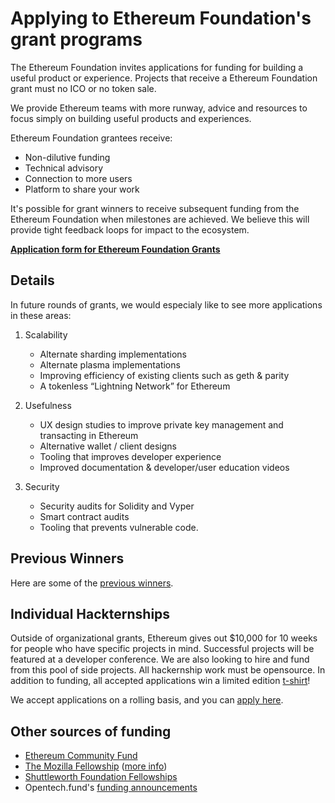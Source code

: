 # Applying to Ethereum Foundation's grant programs

The Ethereum Foundation invites applications for funding for building a useful product or experience.  Projects that receive a Ethereum Foundation grant must no ICO or no token sale.

We provide Ethereum teams with more runway, advice and resources to focus simply on building useful products and experiences.


Ethereum Foundation grantees receive:
* Non-dilutive funding
* Technical advisory
* Connection to more users
* Platform to share your work


It's possible for grant winners to receive subsequent funding from the Ethereum Foundation when milestones are achieved. We believe this will provide tight feedback loops for impact to the ecosystem.


**[Application form for Ethereum Foundation Grants](https://docs.google.com/forms/d/1_Fi0UmsdYefkRmWZg12QJOQgQoEajAJPvJw1tRI9N0c/viewform?edit_requested=true)**


## Details

In future rounds of grants, we would especialy like to see more applications in these areas:

1. Scalability
   * Alternate sharding implementations
   * Alternate plasma implementations
   * Improving efficiency of existing clients such as geth & parity
   * A tokenless “Lightning Network” for Ethereum

2. Usefulness
   * UX design studies to improve private key management and transacting in Ethereum
   * Alternative wallet / client designs
   * Tooling that improves developer experience
   * Improved documentation & developer/user education videos

3. Security
   * Security audits for Solidity and Vyper
   * Smart contract audits
   * Tooling that prevents vulnerable code.

## Previous Winners

Here are some of the [previous winners](https://blog.ethereum.org/2018/03/07/announcing-beneficiaries-ethereum-foundation-grants/).


## Individual Hackternships

Outside of organizational grants, Ethereum gives out $10,000 for 10 weeks for people who have specific projects in mind.   Successful projects will be featured at a developer conference.  We are also looking to hire and fund from this pool of side projects.  All hackernship work must be opensource.
In addition to funding, all accepted applications win a limited edition [t-shirt](https://swag.ethereum.org)!

We accept applications on a rolling basis, and you can [apply here](https://docs.google.com/forms/d/1_Fi0UmsdYefkRmWZg12QJOQgQoEajAJPvJw1tRI9N0c/viewform?edit_requested=true).



## Other sources of funding
* [Ethereum Community Fund](https://ecf.network/)
* [The Mozilla Fellowship](https://foundation.mozilla.org/fellowships/apply/) ([more info](https://blog.mozilla.org/blog/2018/03/21/seeking-fellows-better-internet-apply/))
* [Shuttleworth Foundation Fellowships](https://www.shuttleworthfoundation.org/)
* Opentech.fund's [funding announcements](https://groups.google.com/a/opentechfund.org/forum/#!forum/otf-announce/join)

